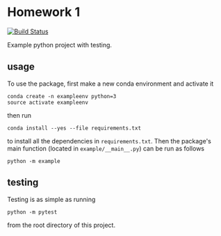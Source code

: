 # Homework 1

[![Build 
Status](https://travis-ci.org/egilbertson-ucsf/algHW1.svg?branch=master)](https://travis-ci.org/egilbertson-ucsf/algHW1)


Example python project with testing.

## usage

To use the package, first make a new conda environment and activate it

```
conda create -n exampleenv python=3
source activate exampleenv
```

then run

```
conda install --yes --file requirements.txt
```

to install all the dependencies in `requirements.txt`. Then the package's
main function (located in `example/__main__.py`) can be run as follows

```
python -m example
```

## testing

Testing is as simple as running

```
python -m pytest
```

from the root directory of this project.
